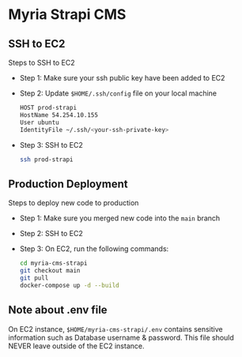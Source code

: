 # Myria Strapi CMS

## SSH to EC2

Steps to SSH to EC2

- Step 1: Make sure your ssh public key have been added to EC2

- Step 2: Update `$HOME/.ssh/config` file on your local machine

  ```bash
  HOST prod-strapi
  HostName 54.254.10.155
  User ubuntu
  IdentityFile ~/.ssh/<your-ssh-private-key>
  ```

- Step 3: SSH to EC2

  ```bash
  ssh prod-strapi
  ```

## Production Deployment

Steps to deploy new code to production

- Step 1: Make sure you merged new code into the `main` branch
- Step 2: SSH to EC2
- Step 3: On EC2, run the following commands:

  ```bash
  cd myria-cms-strapi
  git checkout main
  git pull
  docker-compose up -d --build
  ```

## Note about .env file

On EC2 instance, `$HOME/myria-cms-strapi/.env` contains sensitive information such as Database username & password. This file should NEVER leave outside of the EC2 instance.
